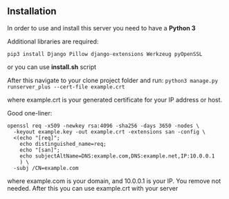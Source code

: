 ## Installation

In order to use and install this server you need to have a **Python 3**

Additional libraries are required:

```
pip3 install Django Pillow django-extensions Werkzeug pyOpenSSL
```

or you can use **install.sh** script

After this navigate to your clone project folder and run:
`python3 manage.py runserver_plus --cert-file example.crt`

where example.crt is your generated certificate for your IP address or host. 

Good one-liner:

```
openssl req -x509 -newkey rsa:4096 -sha256 -days 3650 -nodes \
  -keyout example.key -out example.crt -extensions san -config \
  <(echo "[req]"; 
    echo distinguished_name=req; 
    echo "[san]"; 
    echo subjectAltName=DNS:example.com,DNS:example.net,IP:10.0.0.1
    ) \
  -subj /CN=example.com
```

where example.com is your domain, and 10.0.0.1 is your IP. You remove not needed. After this you can use example.crt with your server
